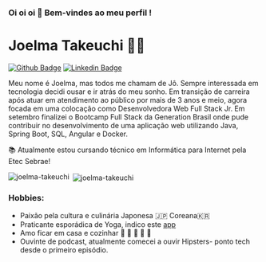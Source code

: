 ### Oi oi oi :wave: Bem-vindes ao meu perfil ! 
# Joelma Takeuchi :woman_technologist:


[![Github Badge](https://img.shields.io/badge/-Github-000?style=flat-square&logo=Github&logoColor=white&link=https://github.com/joelma-takeuchi)](https://github.com/joelma-takeuchi)
[![Linkedin Badge](https://img.shields.io/badge/-LinkedIn-blue?style=flat-square&logo=Linkedin&logoColor=white&link=https://www.linkedin.com/in/joelmatakeuchi/)](https://www.linkedin.com/in/joelmatakeuchi/)





Meu nome é Joelma, mas todos me chamam de Jô. Sempre interessada em tecnologia decidi ousar e ir atrás do meu sonho.
Em transição de carreira após atuar em atendimento ao público por mais de 3 anos e meio, agora focada em uma colocação como Desenvolvedora Web Full Stack Jr.
Em setembro finalizei o Bootcamp Full Stack da Generation Brasil onde pude contribuir no desenvolvimento de uma aplicação web utilizando Java, Spring Boot, SQL, Angular  e Docker.

:books: Atualmente estou cursando técnico em  Informática para Internet pela Etec Sebrae!<br>




<p><img align="left" src="https://github-readme-stats.vercel.app/api/top-langs/?username=joelma-takeuchi&layout=compact" alt="joelma-takeuchi" /></p>

<p>&nbsp;<img align="center" src="https://github-readme-stats.vercel.app/api?username=joelma-takeuchi&show_icons=true" alt="joelma-takeuchi" /></p>


### Hobbies: 

* Paixão pela cultura e culinária Japonesa :jp: Coreana:kr: 
* Praticante esporádica de Yoga, indico este [app](https://play.google.com/store/apps/details?id=com.downdogapp.intro&hl=en_US)
* Amo ficar em casa e cozinhar :bento: :ramen: :fried_shrimp: :rice_ball: :sushi:
* Ouvinte de podcast, atualmente comecei a ouvir Hipsters- ponto tech desde o primeiro episódio.



<!--
**joelma-takeuchi/joelma-takeuchi** is a ✨ _special_ ✨ repository because its `README.md` (this file) appears on your GitHub profile.
